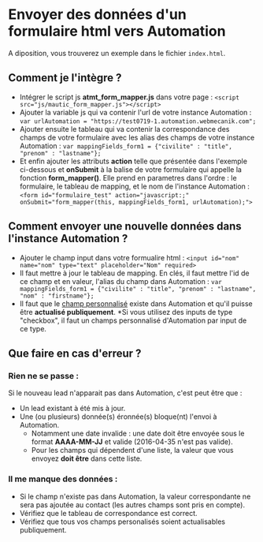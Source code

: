# Envoyer des données d'un formulaire html vers Automation

A diposition, vous trouverez un exemple dans le fichier ``index.html``.

## Comment je l'intègre ? 
* Intégrer le script js **atmt_form_mapper.js** dans votre page : ``<script src="js/mautic_form_mapper.js"></script>``
* Ajouter la variable js qui va contenir l'url de votre instance Automation : ``var urlAutomation = "https://test0719-1.automation.webmecanik.com";``
* Ajouter ensuite le tableau qui va contenir la correspondance des champs de votre formulaire avec les alias des champs de votre instance Automation : ``var mappingFields_form1 = {"civilite" : "title", "prenom" : "lastname"};``
* Et enfin ajouter les attributs **action** telle que présentée dans l'exemple ci-dessous et  **onSubmit** à la balise de votre formulaire qui appelle la fonction **form_mapper()**. Elle prend en parametres dans l'ordre : le formulaire, le tableau de mapping, et le nom de l'instance Automation :``<form id="formulaire_test" action="javascript:;" onSubmit="form_mapper(this, mappingFields_form1, urlAutomation);">``


## Comment envoyer une nouvelle données dans l'instance Automation  ?
* Ajouter le champ input dans votre formualire html : ``<input id="nom" name="nom" type="text" placeholder="Nom" required>``
* Il faut mettre à jour le tableau de mapping. En clés, il faut mettre l'id de ce champ et en valeur, l'alias du champ dans Automation : ``var mappingFields_form1 = {"civilite" : "title", "prenom" : "lastname", "nom" : "firstname"};``
* Il faut que le [champ personnalisé](http://fr.support.webmecanik.com/leads/manage_fields.html#nouveau-champ) existe dans Automation et qu'il puisse être **actualisé publiquement**.
*Si vous utilisez des inputs de type "checkbox", il faut un champs personnalisé d'Automation par input de ce type. 

## Que faire en cas d'erreur ?

### Rien ne se passe :
Si le nouveau lead n'apparait pas dans Automation, c'est peut être que :
* Un lead existant à été mis à jour.
* Une (ou plusieurs) donnée(s) éronnée(s) bloque(nt) l'envoi à Automation.
	* Notamment une date invalide : une date doit être envoyée sous le format **AAAA-MM-JJ** et valide (2016-04-35 n'est pas valide). 
	* Pour les champs qui dépendent d'une liste, la valeur que vous envoyez **doit être** dans cette liste.	

### Il me manque des données :
* Si le champ n'existe pas dans Automation, la valeur correspondante ne sera pas ajoutée au contact (les autres champs sont pris en compte).
* Vérifiez que le tableau de correspondance est correct. 
* Vérifiez que tous vos champs personalisés soient actualisables publiquement.
